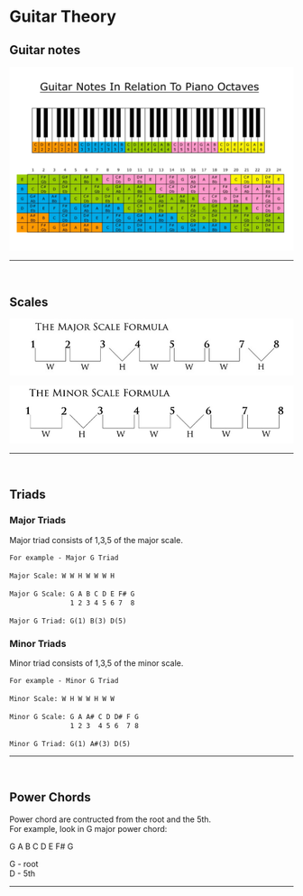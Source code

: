 # Guitar Theory

## Guitar notes

![](img/guitar_octaves.PNG)


---
</br>


## Scales

![](img/major_scale_formula.PNG)

![](img/minor_scale_formula.PNG)


---
</br>


## Triads

### Major Triads

Major triad consists of 1,3,5 of the major scale.  

```
For example - Major G Triad

Major Scale: W W H W W W H

Major G Scale: G A B C D E F# G  
               1 2 3 4 5 6 7  8

Major G Triad: G(1) B(3) D(5)

```


### Minor Triads

Minor triad consists of 1,3,5 of the minor scale.  

```
For example - Minor G Triad

Minor Scale: W H W W H W W

Minor G Scale: G A A# C D D# F G  
               1 2 3  4 5 6  7 8

Minor G Triad: G(1) A#(3) D(5)

```


---
</br>


## Power Chords

Power chord are contructed from the root and the 5th.  
For example, look in G major power chord:  

G A B C D E F# G  

G - root  
D - 5th  


---
</br>